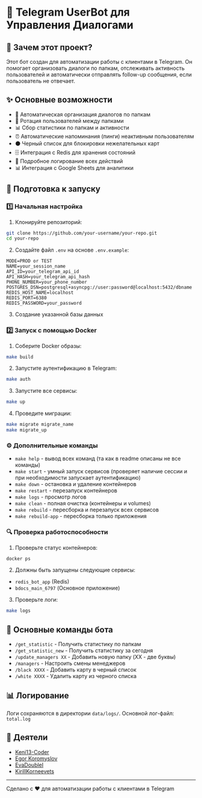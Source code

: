 # 🤖 Telegram UserBot для Управления Диалогами

## 🎯 Зачем этот проект?

Этот бот создан для автоматизации работы с клиентами в Telegram. Он помогает организовать диалоги по папкам, отслеживать активность пользователей и автоматически отправлять follow-up сообщения, если пользователь не отвечает.

## ✨ Основные возможности

- 📁 Автоматическая организация диалогов по папкам
- 🔄 Ротация пользователей между папками
- 📊 Сбор статистики по папкам и активности
- ⏰ Автоматические напоминания (пинги) неактивным пользователям
- ⚫️ Черный список для блокировки нежелательных карт
- 🗄 Интеграция с Redis для хранения состояний
- 📝 Подробное логирование всех действий
- 📊 Интеграция с Google Sheets для аналитики

## 🚀 Подготовка к запуску

### 1️⃣ Начальная настройка

1. Клонируйте репозиторий:
```bash
git clone https://github.com/your-username/your-repo.git
cd your-repo
```

2. Создайте файл `.env` на основе `.env.example`:
```env
MODE=PROD or TEST
NAME=your_session_name
API_ID=your_telegram_api_id
API_HASH=your_telegram_api_hash
PHONE_NUMBER=your_phone_number
POSTGRES_DSN=postgresql+asyncpg://user:password@localhost:5432/dbname
REDIS_HOST_NAME=localhost
REDIS_PORT=6380
REDIS_PASSWORD=your_password
```

3. Создание указанной базы данных

### 2️⃣ Запуск с помощью Docker

1. Соберите Docker образы:
```bash
make build
```

2. Запустите аутентификацию в Telegram:
```bash
make auth
```

3. Запустите все сервисы:
```bash
make up
```

4. Проведите миграции:
```bash
make migrate migrate_name
make migrate_up
```

### ⚙️ Дополнительные команды

- `make help` - вывод всех команд (та как в readme описаны не все команды)
- `make start` - умный запуск сервисов (проверяет наличие сессии и при необходимости запускает аутентификацию)
- `make down` - остановка и удаление контейнеров
- `make restart` - перезапуск контейнеров
- `make logs` - просмотр логов
- `make clean` - полная очистка (контейнеры и volumes)
- `make rebuild` - пересборка и перезапуск всех сервисов
- `make rebuild-app` - пересборка только приложения

### 🔍 Проверка работоспособности

1. Проверьте статус контейнеров:
```bash
docker ps
```

2. Должны быть запущены следующие сервисы:
- `redis_bot_app` (Redis)
- `bdocs_main_6797` (Основное приложение)

3. Проверьте логи:
```bash
make logs
```

## 📝 Основные команды бота

- `/get_statistic` - Получить статистику по папкам
- `/get_statistic_new` - Получить статистику за сегодня
- `/update_managers XX` - Добавить новую папку (XX - две буквы)
- `/managers` - Настроить смены менеджеров
- `/black XXXX` - Добавить карту в черный список
- `/white XXXX` - Удалить карту из черного списка


## 📊 Логирование

Логи сохраняются в директории `data/logs/`. Основной лог-файл: `total.log`


## 👥 Деятели

- [Keni13-Coder](https://github.com/Keni13-Coder)
- [Egor Koromyslov](https://github.com/pyegork)
- [EvaDoubleI](https://github.com/EvaDoubleI)
- [KirillKorneevets](https://github.com/KirillKorneevets)

---

Сделано с ❤️ для автоматизации работы с клиентами в Telegram